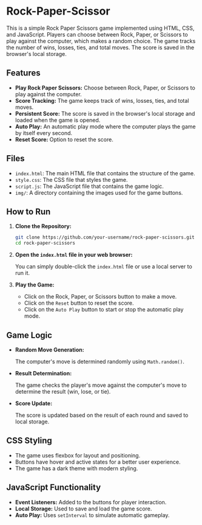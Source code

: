 # Rock-Paper-Scissor

This is a simple Rock Paper Scissors game implemented using HTML, CSS, and JavaScript. Players can choose between Rock, Paper, or Scissors to play against the computer, which makes a random choice. The game tracks the number of wins, losses, ties, and total moves. The score is saved in the browser's local storage.

## Features

- **Play Rock Paper Scissors:** Choose between Rock, Paper, or Scissors to play against the computer.
- **Score Tracking:** The game keeps track of wins, losses, ties, and total moves.
- **Persistent Score:** The score is saved in the browser's local storage and loaded when the game is opened.
- **Auto Play:** An automatic play mode where the computer plays the game by itself every second.
- **Reset Score:** Option to reset the score.

## Files

- `index.html`: The main HTML file that contains the structure of the game.
- `style.css`: The CSS file that styles the game.
- `script.js`: The JavaScript file that contains the game logic.
- `img/`: A directory containing the images used for the game buttons.

## How to Run

1. **Clone the Repository:**

    ```bash
    git clone https://github.com/your-username/rock-paper-scissors.git
    cd rock-paper-scissors
    ```

2. **Open the `index.html` file in your web browser:**

    You can simply double-click the `index.html` file or use a local server to run it.

3. **Play the Game:**

    - Click on the Rock, Paper, or Scissors button to make a move.
    - Click on the `Reset` button to reset the score.
    - Click on the `Auto Play` button to start or stop the automatic play mode.

## Game Logic

- **Random Move Generation:**

    The computer's move is determined randomly using `Math.random()`.

- **Result Determination:**

    The game checks the player's move against the computer's move to determine the result (win, lose, or tie).

- **Score Update:**

    The score is updated based on the result of each round and saved to local storage.

## CSS Styling

- The game uses flexbox for layout and positioning.
- Buttons have hover and active states for a better user experience.
- The game has a dark theme with modern styling.

## JavaScript Functionality

- **Event Listeners:** Added to the buttons for player interaction.
- **Local Storage:** Used to save and load the game score.
- **Auto Play:** Uses `setInterval` to simulate automatic gameplay.



